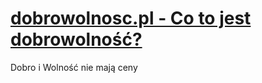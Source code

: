 # [dobrowolnosc.pl - Co to jest dobrowolność?](https://www.dobrowolnosc.pl/)

Dobro i Wolność nie mają ceny
